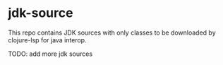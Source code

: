 # jdk-source

This repo contains JDK sources with only classes to be downloaded by clojure-lsp for java interop.

TODO: add more jdk sources
